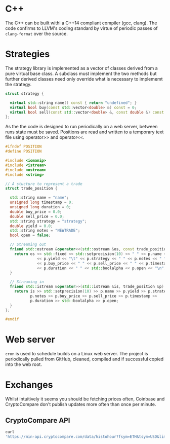 # C++
The C++ can be built withi a C++14 compliant compiler (gcc, clang). The code
confirms to LLVM's coding standard by virtue of periodic passes of
```clang-format``` over the source.

# Strategies
The strategy library is implemented as a vector of classes derived from a pure
virtual base class. A subclass must implement the two methods but further
derived classes need only override what is necessary to implememt the strategy.

```cpp
struct strategy {

  virtual std::string name() const { return "undefined"; }
  virtual bool buy(const std::vector<double> &) const = 0;
  virtual bool sell(const std::vector<double> &, const double &) const = 0;
};
```

As the the code is designed to run periodically on a web server, between runs
state must be saved. Positions are read and written to a temporary text file
using operator>> and operator<<.

```cpp
#ifndef POSITION
#define POSITION

#include <iomanip>
#include <istream>
#include <ostream>
#include <string>

// A stucture to represent a trade
struct trade_position {

  std::string name = "name";
  unsigned long timestamp = 0;
  unsigned long duration = 0;
  double buy_price = 0.0;
  double sell_price = 0.0;
  std::string strategy = "strategy";
  double yield = 0.0;
  std::string notes = "NEWTRADE";
  bool open = false;

  // Streaming out
  friend std::ostream &operator<<(std::ostream &os, const trade_position &p) {
    return os << std::fixed << std::setprecision(10) << " " << p.name << "\t"
              << p.yield << "\t" << p.strategy << " " << p.notes << " "
              << p.buy_price << " " << p.sell_price << " " << p.timestamp << " "
              << p.duration << " " << std::boolalpha << p.open << "\n";
  }

  // Streaming in
  friend std::istream &operator>>(std::istream &is, trade_position &p) {
    return is >> std::setprecision(10) >> p.name >> p.yield >> p.strategy >>
           p.notes >> p.buy_price >> p.sell_price >> p.timestamp >>
           p.duration >> std::boolalpha >> p.open;
  }
};

#endif
```

# Web server
```cron``` is used to schedule builds on a Linux web server. The project is
periodically pulled from GitHub, cleaned, compiled and if successful copied into
the web root.

# Exchanges
Whilst intuitively it seems you should be fetching prices often, Coinbase and
CryptoCompare don't publish updates more often than once per minute.

## CryptoCompare API
```bash
curl
'https://min-api.cryptocompare.com/data/histohour?fsym=ETH&tsym=USD&limit=168&aggregate=1&e=CCCAGG'
```
